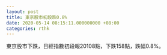 ```yaml
---
layout: post
title: 東京股市初段跌0.8%
date: 2020-05-14 08:15:11.000000000 +08:00
categories: rthk
---
```


東京股市下跌，日經指數初段報20108點，下跌158點，跌幅0.8%。
